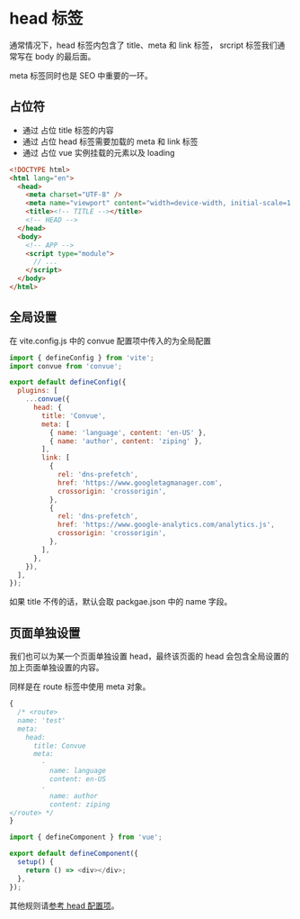 # head 标签

通常情况下，head 标签内包含了 title、meta 和 link 标签， srcript 标签我们通常写在 body 的最后面。

meta 标签同时也是 SEO 中重要的一环。

## 占位符

- 通过 <!-- TITLE --> 占位 title 标签的内容
- 通过 <!-- HEAD --> 占位 head 标签需要加载的 meta 和 link 标签
- 通过 <!-- APP --> 占位 vue 实例挂载的元素以及 loading

```html
<!DOCTYPE html>
<html lang="en">
  <head>
    <meta charset="UTF-8" />
    <meta name="viewport" content="width=device-width, initial-scale=1.0" />
    <title><!-- TITLE --></title>
    <!-- HEAD -->
  </head>
  <body>
    <!-- APP -->
    <script type="module">
      // ...
    </script>
  </body>
</html>
```

## 全局设置

在 vite.config.js 中的 convue 配置项中传入的为全局配置

```js
import { defineConfig } from 'vite';
import convue from 'convue';

export default defineConfig({
  plugins: [
    ...convue({
      head: {
        title: 'Convue',
        meta: [
          { name: 'language', content: 'en-US' },
          { name: 'author', content: 'ziping' },
        ],
        link: [
          {
            rel: 'dns-prefetch',
            href: 'https://www.googletagmanager.com',
            crossorigin: 'crossorigin',
          },
          {
            rel: 'dns-prefetch',
            href: 'https://www.google-analytics.com/analytics.js',
            crossorigin: 'crossorigin',
          },
        ],
      },
    }),
  ],
});
```

如果 title 不传的话，默认会取 packgae.json 中的 name 字段。

## 页面单独设置

我们也可以为某一个页面单独设置 head，最终该页面的 head 会包含全局设置的加上页面单独设置的内容。

同样是在 route 标签中使用 meta 对象。

```js
{
  /* <route>
  name: 'test'
  meta:
    head:
      title: Convue
      meta:
        -
          name: language
          content: en-US
        -
          name: author
          content: ziping
</route> */
}

import { defineComponent } from 'vue';

export default defineComponent({
  setup() {
    return () => <div></div>;
  },
});
```

其他规则请[参考 head 配置项](/convue/zh/config/head)。
